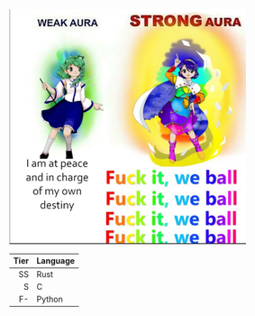 <picture>
  <source media="(prefers-color-scheme: dark)" srcset="https://github.com/Draconic-0/Draconic-0/blob/master/weball.png" width=420>
  <source media="(prefers-color-scheme: light)" srcset="https://github.com/Draconic-0/Draconic-0/blob/master/weball.png" width=420>
  <img alt="ohh my ass" src="https://github.com/Draconic-0/Draconic-0/blob/master/weball.png?raw=true" width=420>
</picture>


| Tier | Language      |
|-----:|---------------|
|   SS  | Rust          |
|   S   | C             |
|   F-  | Python        |

<!--
**Draconic-0/Draconic-0** is a ✨ _special_ ✨ repository because its `README.md` (this file) appears on your GitHub profile.

Here are some ideas to get you started:

- 🔭 I’m currently working on ...
- 🌱 I’m currently learning ...
- 👯 I’m looking to collaborate on ...
- 🤔 I’m looking for help with ...
- 💬 Ask me about ...
- 📫 How to reach me: ...
- 😄 Pronouns: ...
- ⚡ Fun fact: ...
-->
